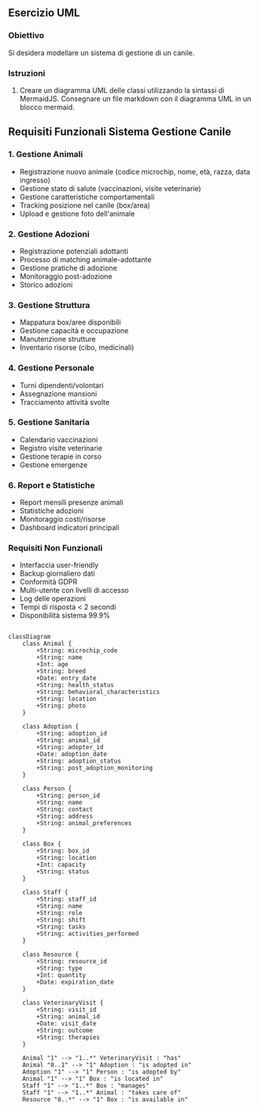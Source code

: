 ## Esercizio UML

### Obiettivo

Si desidera modellare un sistema di gestione di un canile.

### Istruzioni

1. Creare un diagramma UML delle classi utilizzando la sintassi di MermaidJS. Consegnare un file markdown con il diagramma UML in un blocco mermaid.

## Requisiti Funzionali Sistema Gestione Canile

### 1. Gestione Animali

- Registrazione nuovo animale (codice microchip, nome, età, razza, data ingresso)
- Gestione stato di salute (vaccinazioni, visite veterinarie)
- Gestione caratteristiche comportamentali
- Tracking posizione nel canile (box/area)
- Upload e gestione foto dell'animale

### 2. Gestione Adozioni

- Registrazione potenziali adottanti
- Processo di matching animale-adottante
- Gestione pratiche di adozione
- Monitoraggio post-adozione
- Storico adozioni

### 3. Gestione Struttura

- Mappatura box/aree disponibili
- Gestione capacità e occupazione
- Manutenzione strutture
- Inventario risorse (cibo, medicinali)

### 4. Gestione Personale

- Turni dipendenti/volontari
- Assegnazione mansioni
- Tracciamento attività svolte

### 5. Gestione Sanitaria

- Calendario vaccinazioni
- Registro visite veterinarie
- Gestione terapie in corso
- Gestione emergenze

### 6. Report e Statistiche

- Report mensili presenze animali
- Statistiche adozioni
- Monitoraggio costi/risorse
- Dashboard indicatori principali

### Requisiti Non Funzionali

- Interfaccia user-friendly
- Backup giornaliero dati
- Conformità GDPR
- Multi-utente con livelli di accesso
- Log delle operazioni
- Tempi di risposta < 2 secondi
- Disponibilità sistema 99.9%

```mermaid

classDiagram
    class Animal {
        +String: microchip_code
        +String: name
        +Int: age
        +String: breed
        +Date: entry_date
        +String: health_status
        +String: behavioral_characteristics
        +String: location
        +String: photo
    }

    class Adoption {
        +String: adoption_id
        +String: animal_id
        +String: adopter_id
        +Date: adoption_date
        +String: adoption_status
        +String: post_adoption_monitoring
    }

    class Person {
        +String: person_id
        +String: name
        +String: contact
        +String: address
        +String: animal_preferences
    }

    class Box {
        +String: box_id
        +String: location
        +Int: capacity
        +String: status
    }

    class Staff {
        +String: staff_id
        +String: name
        +String: role
        +String: shift
        +String: tasks
        +String: activities_performed
    }

    class Resource {
        +String: resource_id
        +String: type
        +Int: quantity
        +Date: expiration_date
    }

    class VeterinaryVisit {
        +String: visit_id
        +String: animal_id
        +Date: visit_date
        +String: outcome
        +String: therapies
    }

    Animal "1" --> "1..*" VeterinaryVisit : "has"
    Animal "0..1" --> "1" Adoption : "is adopted in"
    Adoption "1" --> "1" Person : "is adopted by"
    Animal "1" --> "1" Box : "is located in"
    Staff "1" --> "1..*" Box : "manages"
    Staff "1" --> "1..*" Animal : "takes care of"
    Resource "0..*" --> "1" Box : "is available in"
```